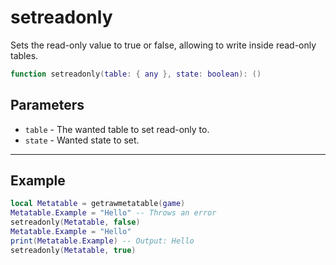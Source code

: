 # setreadonly

Sets the read-only value to true or false, allowing to write inside read-only tables.

```lua
function setreadonly(table: { any }, state: boolean): ()
```

## Parameters

* `table` - The wanted table to set read-only to.
* `state` - Wanted state to set.

***

## Example

```lua
local Metatable = getrawmetatable(game)
Metatable.Example = "Hello" -- Throws an error
setreadonly(Metatable, false)
Metatable.Example = "Hello"
print(Metatable.Example) -- Output: Hello
setreadonly(Metatable, true)
```
